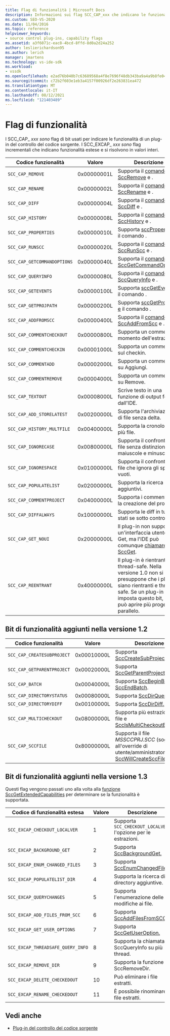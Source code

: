 ```yaml
---
title: Flag di funzionalità | Microsoft Docs
description: Informazioni sui flag SCC_CAP_xxx che indicano le funzionalità di un plug-in di controllo del codice sorgente e i flag SCC_EXCAP_xxx che indicano le funzionalità estese.
ms.custom: SEO-VS-2020
ms.date: 11/04/2016
ms.topic: reference
helpviewer_keywords:
- source control plug-ins, capability flags
ms.assetid: a3f6071c-eac8-4bcd-8ffd-8d0a2d24a252
author: leslierichardson95
ms.author: lerich
manager: jmartens
ms.technology: vs-ide-sdk
ms.workload:
- vssdk
ms.openlocfilehash: e2ad76b040b7c63689568a4f8e7696f48db343ba9a4a9b8fe043e69bb00b78aa
ms.sourcegitcommit: c72b2f603e1eb3a4157f00926df2e263831ea472
ms.translationtype: MT
ms.contentlocale: it-IT
ms.lasthandoff: 08/12/2021
ms.locfileid: "121403489"
---
```

# <a name="capability-flags"></a>Flag di funzionalità
I SCC_CAP_ *xxx sono* flag di bit usati per indicare le funzionalità di un plug-in del controllo del codice sorgente. I SCC_EXCAP_ *xxx sono* flag incrementali che indicano funzionalità estese e si risolvono in valori interi.

|Codice funzionalità|Valore|Descrizione|
|---------------------|-----------|-----------------|
|`SCC_CAP_REMOVE`|0x00000001L|Supporta il [comando SccRemove](../extensibility/sccremove-function.md) e .|
|`SCC_CAP_RENAME`|0x00000002L|Supporta il [comando SccRename](../extensibility/sccrename-function.md) e .|
|`SCC_CAP_DIFF`|0x00000004L|Supporta il [comando SccDiff](../extensibility/sccdiff-function.md) e .|
|`SCC_CAP_HISTORY`|0x00000008L|Supporta il [comando SccHistory](../extensibility/scchistory-function.md) e .|
|`SCC_CAP_PROPERTIES`|0x00000010L|Supporta [sccProperties e](../extensibility/sccproperties-function.md) il comando .|
|`SCC_CAP_RUNSCC`|0x00000020L|Supporta il [comando SccRunScc](../extensibility/sccrunscc-function.md) e .|
|`SCC_CAP_GETCOMMANDOPTIONS`|0x00000040L|Supporta il [comando e SccGetCommandOptions.](../extensibility/sccgetcommandoptions-function.md)|
|`SCC_CAP_QUERYINFO`|0x00000080L|Supporta il [comando SccQueryInfo](../extensibility/sccqueryinfo-function.md) e .|
|`SCC_CAP_GETEVENTS`|0x00000100L|Supporta [sccGetEvents e](../extensibility/sccgetevents-function.md) il comando .|
|`SCC_CAP_GETPROJPATH`|0x00000200L|Supporta [sccGetProjPath e](../extensibility/sccgetprojpath-function.md) il comando .|
|`SCC_CAP_ADDFROMSCC`|0x00000400L|Supporta il [comando SccAddFromScc](../extensibility/sccaddfromscc-function.md) e .|
|`SCC_CAP_COMMENTCHECKOUT`|0x00000800L|Supporta un commento al momento dell'estrazione.|
|`SCC_CAP_COMMENTCHECKIN`|0x00001000L|Supporta un commento sul checkin.|
|`SCC_CAP_COMMENTADD`|0x00002000L|Supporta un commento su Aggiungi.|
|`SCC_CAP_COMMENTREMOVE`|0x00004000L|Supporta un commento su Remove.|
|`SCC_CAP_TEXTOUT`|0x00008000L|Scrive testo in una funzione di output fornita dall'IDE.|
|`SCC_CAP_ADD_STORELATEST`|0x00200000L|Supporta l'archiviazione di file senza delta.|
|`SCC_CAP_HISTORY_MULTFILE`|0x00400000L|Supporta la cronologia di più file.|
|`SCC_CAP_IGNORECASE`|0x00800000L|Supporta il confronto tra file senza distinzione tra maiuscole e minuscole.|
|`SCC_CAP_IGNORESPACE`|0x01000000L|Supporta il confronto dei file che ignora gli spazi vuoti.|
|`SCC_CAP_POPULATELIST`|0x02000000L|Supporta la ricerca di file aggiuntivi.|
|`SCC_CAP_COMMENTPROJECT`|0x04000000L|Supporta i commenti per la creazione del progetto.|
|`SCC_CAP_DIFFALWAYS`|0x10000000L|Supporta le diff in tutti gli stati se sotto controllo.|
|`SCC_CAP_GET_NOUI`|0x20000000L|Il plug-in non supporta un'interfaccia utente per Get, ma l'IDE può comunque [chiamare SccGet](../extensibility/sccget-function.md).|
|`SCC_CAP_REENTRANT`|0x40000000L|Il plug-in è rientrante e thread-safe. Nella versione 1.0 non si presuppone che i plug-in siano rientranti e thread-safe. Se un plug-in 1.1 imposta questo bit, l'host può aprire più progetti in parallelo.|

## <a name="capability-bits-added-in-version-12"></a>Bit di funzionalità aggiunti nella versione 1.2

|Codice funzionalità|Valore|Descrizione|
|---------------------|-----------|-----------------|
|`SCC_CAP_CREATESUBPROJECT`|0x00010000L|Supporta [SccCreateSubProject.](../extensibility/scccreatesubproject-function.md)|
|`SCC_CAP_GETPARENTPROJECT`|0x00020000L|Supporta [SccGetParentProjectPath.](../extensibility/sccgetparentprojectpath-function.md)|
|`SCC_CAP_BATCH`|0x00040000L|Supporta [SccBeginBatch e](../extensibility/sccbeginbatch-function.md) [SccEndBatch](../extensibility/sccendbatch-function.md).|
|`SCC_CAP_DIRECTORYSTATUS`|0x00080000L|Supporta [SccDirQueryInfo.](../extensibility/sccdirqueryinfo-function.md)|
|`SCC_CAP_DIRECTORYDIFF`|0x00100000L|Supporta [SccDirDiff.](../extensibility/sccdirdiff-function.md)|
|`SCC_CAP_MULTICHECKOUT`|0x08000000L|Supporta più estrazioni in un file e [SccIsMultiCheckoutEnabled.](../extensibility/sccismulticheckoutenabled-function.md)|
|`SCC_CAP_SCCFILE`|0x80000000L|Supporta il file *MSSCCPRJ.SCC* (soggetto all'override di utente/amministratore) e [SccWillCreateSccFile](../extensibility/sccwillcreatesccfile-function.md).|

## <a name="capability-bits-added-in-version-13"></a>Bit di funzionalità aggiunti nella versione 1.3
 Questi flag vengono passati uno alla volta alla [funzione SccGetExtendedCapabilities](../extensibility/sccgetextendedcapabilities-function.md) per determinare se la funzionalità è supportata.

|Codice di funzionalità estesa|Valore|Descrizione|
|------------------------------|-----------|-----------------|
|`SCC_EXCAP_CHECKOUT_LOCALVER`|1|Supporta `SCC_CHECKOUT_LOCALVER` l'opzione per le estrazioni.|
|`SCC_EXCAP_BACKGROUND_GET`|2|Supporta [SccBackgroundGet.](../extensibility/sccbackgroundget-function.md)|
|`SCC_EXCAP_ENUM_CHANGED_FILES`|3|Supporta [SccEnumChangedFiles.](../extensibility/sccenumchangedfiles-function.md)|
|`SCC_EXCAP_POPULATELIST_DIR`|4|Supporta la ricerca di directory aggiuntive.|
|`SCC_EXCAP_QUERYCHANGES`|5|Supporta l'enumerazione delle modifiche ai file.|
|`SCC_EXCAP_ADD_FILES_FROM_SCC`|6|Supporta [SccAddFilesFromSCC.](../extensibility/sccaddfilesfromscc-function.md)|
|`SCC_EXCAP_GET_USER_OPTIONS`|7|Supporta [SccGetUserOption.](../extensibility/sccgetuseroption-function.md)|
|`SCC_EXCAP_THREADSAFE_QUERY_INFO`|8|Supporta la chiamata di SccQueryInfo su più thread.|
|`SCC_EXCAP_REMOVE_DIR`|9|Supporta la funzione SccRemoveDir.|
|`SCC_EXCAP_DELETE_CHECKEDOUT`|10|Può eliminare i file estratti.|
|`SCC_EXCAP_RENAME_CHECKEDOUT`|11|È possibile rinominare i file estratti.|

## <a name="see-also"></a>Vedi anche
- [Plug-in del controllo del codice sorgente](../extensibility/source-control-plug-ins.md)
